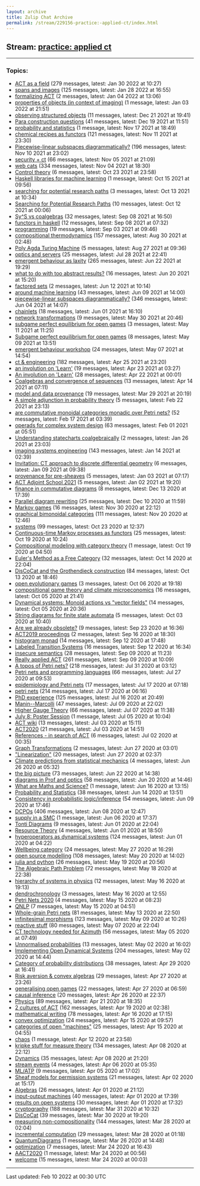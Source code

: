 ```yaml
---
layout: archive
title: Zulip Chat Archive
permalink: /stream/229156-practice:-applied-ct/index.html
---
```


## Stream: [practice: applied ct](https://mattecapu.github.io/ct-zulip-archive/stream/229156-practice:-applied-ct/index.html)
---

### Topics:

* [ACT as a field](topic/ACT.20as.20a.20field.html) (279 messages, latest: Jan 30 2022 at 10:27)
* [spans and images](topic/spans.20and.20images.html) (125 messages, latest: Jan 28 2022 at 16:55)
* [formalizing ACT](topic/formalizing.20ACT.html) (2 messages, latest: Jan 04 2022 at 13:06)
* [properties of objects (in context of imaging)](topic/properties.20of.20objects.20(in.20context.20of.20imaging).html) (1 message, latest: Jan 03 2022 at 21:51)
* [observing structured objects](topic/observing.20structured.20objects.html) (11 messages, latest: Dec 21 2021 at 19:41)
* [Para construction questions](topic/Para.20construction.20questions.html) (41 messages, latest: Dec 19 2021 at 11:51)
* [probability and statistics](topic/probability.20and.20statistics.html) (1 message, latest: Nov 17 2021 at 18:49)
* [chemical recipes as functors](topic/chemical.20recipes.20as.20functors.html) (121 messages, latest: Nov 11 2021 at 23:30)
* [Piecewise-linear subspaces diagrammatically?](topic/Piecewise-linear.20subspaces.20diagrammatically.3F.html) (196 messages, latest: Nov 10 2021 at 23:02)
* [security + ct](topic/security.20.2B.20ct.html) (66 messages, latest: Nov 05 2021 at 21:09)
* [web cats](topic/web.20cats.html) (334 messages, latest: Nov 04 2021 at 18:30)
* [Control theory](topic/Control.20theory.html) (6 messages, latest: Oct 23 2021 at 23:58)
* [Haskell libraries for machine learning](topic/Haskell.20libraries.20for.20machine.20learning.html) (1 message, latest: Oct 15 2021 at 09:56)
* [searching for potential research paths](topic/searching.20for.20potential.20research.20paths.html) (3 messages, latest: Oct 13 2021 at 10:34)
* [Searching for Potential Research Paths](topic/Searching.20for.20Potential.20Research.20Paths.html) (10 messages, latest: Oct 12 2021 at 00:06)
* [Sy^S vs coalgebras](topic/Sy.5ES.20vs.20coalgebras.html) (32 messages, latest: Sep 08 2021 at 16:50)
* [functors in haskell](topic/functors.20in.20haskell.html) (12 messages, latest: Sep 08 2021 at 07:32)
* [programming](topic/programming.html) (19 messages, latest: Sep 03 2021 at 09:46)
* [compositional thermodynamics](topic/compositional.20thermodynamics.html) (157 messages, latest: Aug 30 2021 at 02:48)
* [Poly Agda Turing Machine](topic/Poly.20Agda.20Turing.20Machine.html) (5 messages, latest: Aug 27 2021 at 09:36)
* [optics and servers](topic/optics.20and.20servers.html) (25 messages, latest: Jul 28 2021 at 22:41)
* [emergent behaviour as laxity](topic/emergent.20behaviour.20as.20laxity.html) (265 messages, latest: Jun 22 2021 at 19:29)
* [what to do with too abstract results?](topic/what.20to.20do.20with.20too.20abstract.20results.3F.html) (16 messages, latest: Jun 20 2021 at 15:20)
* [factored sets](topic/factored.20sets.html) (2 messages, latest: Jun 12 2021 at 10:14)
* [around machine learning](topic/around.20machine.20learning.html) (43 messages, latest: Jun 09 2021 at 14:00)
* [piecewise-linear subspaces diagrammatically?](topic/piecewise-linear.20subspaces.20diagrammatically.3F.html) (346 messages, latest: Jun 04 2021 at 14:07)
* [chainlets](topic/chainlets.html) (18 messages, latest: Jun 01 2021 at 16:10)
* [network transformations](topic/network.20transformations.html) (9 messages, latest: May 30 2021 at 20:46)
* [subgame perfect equilibrium for open games](topic/subgame.20perfect.20equilibrium.20for.20open.20games.html) (3 messages, latest: May 11 2021 at 11:25)
* [Subgame perfect equilibrium for open games](topic/Subgame.20perfect.20equilibrium.20for.20open.20games.html) (8 messages, latest: May 09 2021 at 13:51)
* [emergent behaviour workshop](topic/emergent.20behaviour.20workshop.html) (24 messages, latest: May 07 2021 at 14:54)
* [ct & engineering](topic/ct.20.26.20engineering.html) (182 messages, latest: Apr 25 2021 at 23:20)
* [an involution on 'Learn'](topic/an.20involution.20on.20'Learn'.html) (19 messages, latest: Apr 23 2021 at 03:27)
* [An involution on 'Learn'](topic/An.20involution.20on.20'Learn'.html) (28 messages, latest: Apr 22 2021 at 00:01)
* [Coalgebras and convergence of sequences](topic/Coalgebras.20and.20convergence.20of.20sequences.html) (13 messages, latest: Apr 14 2021 at 07:11)
* [model and data provenance](topic/model.20and.20data.20provenance.html) (19 messages, latest: Mar 29 2021 at 20:19)
* [A simple adjunction in probability theory](topic/A.20simple.20adjunction.20in.20probability.20theory.html) (5 messages, latest: Feb 22 2021 at 23:13)
* [are commutative monoidal categories monadic over Petri nets?](topic/are.20commutative.20monoidal.20categories.20monadic.20over.20Petri.20nets.3F.html) (52 messages, latest: Feb 17 2021 at 03:39)
* [operads for complex system design](topic/operads.20for.20complex.20system.20design.html) (63 messages, latest: Feb 01 2021 at 05:51)
* [Understanding statecharts coalgebraically](topic/Understanding.20statecharts.20coalgebraically.html) (2 messages, latest: Jan 26 2021 at 23:03)
* [imaging systems engineering](topic/imaging.20systems.20engineering.html) (143 messages, latest: Jan 14 2021 at 02:39)
* [Invitation: CT approach to discrete differential geometry](topic/Invitation.3A.20CT.20approach.20to.20discrete.20differential.20geometry.html) (6 messages, latest: Jan 09 2021 at 09:38)
* [provenance for pre-sheaves](topic/provenance.20for.20pre-sheaves.html) (5 messages, latest: Jan 03 2021 at 07:17)
* [ACT Adjoint School 2021](topic/ACT.20Adjoint.20School.202021.html) (5 messages, latest: Jan 02 2021 at 19:20)
* [finance in commutative diagrams](topic/finance.20in.20commutative.20diagrams.html) (8 messages, latest: Dec 13 2020 at 17:39)
* [Parallel diagram rewriting](topic/Parallel.20diagram.20rewriting.html) (25 messages, latest: Dec 10 2020 at 11:59)
* [Markov games](topic/Markov.20games.html) (16 messages, latest: Nov 30 2020 at 22:12)
* [graphical bimonoidal categories](topic/graphical.20bimonoidal.20categories.html) (111 messages, latest: Nov 20 2020 at 12:46)
* [systems](topic/systems.html) (99 messages, latest: Oct 23 2020 at 12:37)
* [Continuous-time Markov processes as functors](topic/Continuous-time.20Markov.20processes.20as.20functors.html) (25 messages, latest: Oct 19 2020 at 10:24)
* [Compositional modeling with category theory](topic/Compositional.20modeling.20with.20category.20theory.html) (1 message, latest: Oct 19 2020 at 04:50)
* [Euler's Method as a Free Category](topic/Euler's.20Method.20as.20a.20Free.20Category.html) (32 messages, latest: Oct 14 2020 at 22:04)
* [DisCoCat and the Grothendieck construction](topic/DisCoCat.20and.20the.20Grothendieck.20construction.html) (84 messages, latest: Oct 13 2020 at 18:46)
* [open evolutionary games](topic/open.20evolutionary.20games.html) (3 messages, latest: Oct 06 2020 at 19:18)
* [compositional game theory and climate microeconomics](topic/compositional.20game.20theory.20and.20climate.20microeconomics.html) (16 messages, latest: Oct 05 2020 at 21:41)
* [Dynamical systems: Monoid actions vs "vector fields"](topic/Dynamical.20systems.3A.20Monoid.20actions.20vs.20.22vector.20fields.22.html) (14 messages, latest: Oct 05 2020 at 20:36)
* [String diagrams for finite state automata](topic/String.20diagrams.20for.20finite.20state.20automata.html) (5 messages, latest: Oct 03 2020 at 10:40)
* [Are we already obsolete?](topic/Are.20we.20already.20obsolete.3F.html) (9 messages, latest: Sep 23 2020 at 16:36)
* [ACT2019 proceedings](topic/ACT2019.20proceedings.html) (2 messages, latest: Sep 16 2020 at 18:30)
* [histogram monad](topic/histogram.20monad.html) (14 messages, latest: Sep 12 2020 at 17:48)
* [Labeled Transition Systems](topic/Labeled.20Transition.20Systems.html) (16 messages, latest: Sep 12 2020 at 16:34)
* [insecure semantics](topic/insecure.20semantics.html) (28 messages, latest: Sep 09 2020 at 11:23)
* [Really applied ACT](topic/Really.20applied.20ACT.html) (261 messages, latest: Sep 09 2020 at 10:09)
* [A topos of Petri nets?](topic/A.20topos.20of.20Petri.20nets.3F.html) (218 messages, latest: Jul 31 2020 at 03:12)
* [Petri nets and programming languages](topic/Petri.20nets.20and.20programming.20languages.html) (66 messages, latest: Jul 27 2020 at 09:53)
* [epidemiology and Petri nets](topic/epidemiology.20and.20Petri.20nets.html) (17 messages, latest: Jul 17 2020 at 07:18)
* [petri nets](topic/petri.20nets.html) (214 messages, latest: Jul 17 2020 at 06:16)
* [PhD experience](topic/PhD.20experience.html) (125 messages, latest: Jul 16 2020 at 20:49)
* [Manin--Marcolli](topic/Manin--Marcolli.html) (47 messages, latest: Jul 09 2020 at 22:02)
* [Higher Gauge Theory](topic/Higher.20Gauge.20Theory.html) (66 messages, latest: Jul 07 2020 at 11:38)
* [July 8: Poster Session](topic/July.208.3A.20Poster.20Session.html) (1 message, latest: Jul 05 2020 at 10:04)
* [ACT wiki](topic/ACT.20wiki.html) (13 messages, latest: Jul 03 2020 at 15:11)
* [ACT2020](topic/ACT2020.html) (21 messages, latest: Jul 03 2020 at 14:51)
* [References - in search of ACT](topic/References.20-.20in.20search.20of.20ACT.html) (6 messages, latest: Jul 02 2020 at 00:35)
* [Graph Transformations](topic/Graph.20Transformations.html) (2 messages, latest: Jun 27 2020 at 03:01)
* ["Linearization"](topic/.22Linearization.22.html) (20 messages, latest: Jun 27 2020 at 02:37)
* [Climate predictions from statistical mechanics](topic/Climate.20predictions.20from.20statistical.20mechanics.html) (4 messages, latest: Jun 26 2020 at 05:32)
* [the big picture](topic/the.20big.20picture.html) (73 messages, latest: Jun 22 2020 at 14:38)
* [diagrams in Prof and optics](topic/diagrams.20in.20Prof.20and.20optics.html) (58 messages, latest: Jun 20 2020 at 14:46)
* [What are Maths and Science?](topic/What.20are.20Maths.20and.20Science.3F.html) (1 message, latest: Jun 16 2020 at 13:15)
* [Probability and Statistics](topic/Probability.20and.20Statistics.html) (38 messages, latest: Jun 14 2020 at 13:51)
* [Consistency in probabilistic logic/inference](topic/Consistency.20in.20probabilistic.20logic.2Finference.html) (54 messages, latest: Jun 09 2020 at 17:46)
* [DCPOs](topic/DCPOs.html) (406 messages, latest: Jun 08 2020 at 12:47)
* [supply in a SMC](topic/supply.20in.20a.20SMC.html) (1 message, latest: Jun 06 2020 at 17:37)
* [Tonti Diagrams](topic/Tonti.20Diagrams.html) (9 messages, latest: Jun 01 2020 at 22:04)
* [Resource Theory](topic/Resource.20Theory.html) (4 messages, latest: Jun 01 2020 at 18:50)
* [hyperoperators as dynamical systems](topic/hyperoperators.20as.20dynamical.20systems.html) (124 messages, latest: Jun 01 2020 at 04:22)
* [Wellbeing category](topic/Wellbeing.20category.html) (24 messages, latest: May 27 2020 at 16:29)
* [open source modelling](topic/open.20source.20modelling.html) (108 messages, latest: May 20 2020 at 14:02)
* [julia and python](topic/julia.20and.20python.html) (26 messages, latest: May 19 2020 at 20:56)
* [The Algebraic Path Problem](topic/The.20Algebraic.20Path.20Problem.html) (72 messages, latest: May 18 2020 at 22:38)
* [hierarchy of systems in physics](topic/hierarchy.20of.20systems.20in.20physics.html) (12 messages, latest: May 16 2020 at 19:13)
* [dendrochronology](topic/dendrochronology.html) (3 messages, latest: May 16 2020 at 12:55)
* [Petri Nets 2020](topic/Petri.20Nets.202020.html) (4 messages, latest: May 15 2020 at 08:23)
* [QNLP](topic/QNLP.html) (7 messages, latest: May 15 2020 at 04:51)
* [Whole-grain Petri nets](topic/Whole-grain.20Petri.20nets.html) (81 messages, latest: May 13 2020 at 22:50)
* [infinitesimal morphisms](topic/infinitesimal.20morphisms.html) (123 messages, latest: May 09 2020 at 10:26)
* [reactive stuff](topic/reactive.20stuff.html) (80 messages, latest: May 07 2020 at 22:04)
* [CT technology needed for Azimuth](topic/CT.20technology.20needed.20for.20Azimuth.html) (56 messages, latest: May 05 2020 at 07:49)
* [Unnormalised probabilities](topic/Unnormalised.20probabilities.html) (13 messages, latest: May 02 2020 at 16:02)
* [Implementing Open Dynamical Systems](topic/Implementing.20Open.20Dynamical.20Systems.html) (204 messages, latest: May 02 2020 at 14:44)
* [Category of probability distributions](topic/Category.20of.20probability.20distributions.html) (38 messages, latest: Apr 29 2020 at 16:41)
* [Risk aversion & convex algebras](topic/Risk.20aversion.20.26.20convex.20algebras.html) (29 messages, latest: Apr 27 2020 at 23:26)
* [generalising open games](topic/generalising.20open.20games.html) (22 messages, latest: Apr 27 2020 at 06:59)
* [causal inference](topic/causal.20inference.html) (20 messages, latest: Apr 26 2020 at 22:37)
* [Physics](topic/Physics.html) (89 messages, latest: Apr 21 2020 at 18:35)
* [2 cultures of ACT](topic/2.20cultures.20of.20ACT.html) (162 messages, latest: Apr 19 2020 at 02:38)
* [mathematical writing](topic/mathematical.20writing.html) (78 messages, latest: Apr 16 2020 at 17:15)
* [convex optimization](topic/convex.20optimization.html) (24 messages, latest: Apr 15 2020 at 09:57)
* [categories of open "machines"](topic/categories.20of.20open.20.22machines.22.html) (25 messages, latest: Apr 15 2020 at 04:55)
* [chaos](topic/chaos.html) (1 message, latest: Apr 12 2020 at 23:58)
* [kripke stuff for measure theory](topic/kripke.20stuff.20for.20measure.20theory.html) (134 messages, latest: Apr 08 2020 at 22:12)
* [Dynamics](topic/Dynamics.html) (35 messages, latest: Apr 08 2020 at 21:20)
* [stream events](topic/stream.20events.html) (4 messages, latest: Apr 06 2020 at 05:35)
* [ML/ATP](topic/ML.2FATP.html) (9 messages, latest: Apr 05 2020 at 17:02)
* [Sheaf models for permission systems](topic/Sheaf.20models.20for.20permission.20systems.html) (21 messages, latest: Apr 02 2020 at 15:17)
* [Algebras](topic/Algebras.html) (26 messages, latest: Apr 01 2020 at 21:12)
* [input-output machines](topic/input-output.20machines.html) (40 messages, latest: Apr 01 2020 at 17:39)
* [results on open systems](topic/results.20on.20open.20systems.html) (30 messages, latest: Apr 01 2020 at 17:32)
* [cryptography](topic/cryptography.html) (188 messages, latest: Mar 31 2020 at 10:32)
* [DisCoCat](topic/DisCoCat.html) (39 messages, latest: Mar 30 2020 at 19:20)
* [measuring non-compositionality](topic/measuring.20non-compositionality.html) (144 messages, latest: Mar 28 2020 at 02:04)
* [incremental computation](topic/incremental.20computation.html) (29 messages, latest: Mar 28 2020 at 01:18)
* [QuantumDiagrams](topic/QuantumDiagrams.html) (1 message, latest: Mar 26 2020 at 14:48)
* [optimization](topic/optimization.html) (7 messages, latest: Mar 24 2020 at 16:43)
* [AACT2020](topic/AACT2020.html) (1 message, latest: Mar 24 2020 at 00:56)
* [welcome](topic/welcome.html) (15 messages, latest: Mar 24 2020 at 00:03)

<hr><p>Last updated: Feb 10 2022 at 00:30 UTC</p>